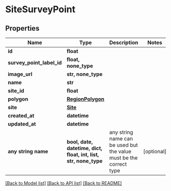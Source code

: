 # SiteSurveyPoint


## Properties
Name | Type | Description | Notes
------------ | ------------- | ------------- | -------------
**id** | **float** |  | 
**survey_point_label_id** | **float, none_type** |  | 
**image_url** | **str, none_type** |  | 
**name** | **str** |  | 
**site_id** | **float** |  | 
**polygon** | [**RegionPolygon**](RegionPolygon.md) |  | 
**site** | [**Site**](Site.md) |  | 
**created_at** | **datetime** |  | 
**updated_at** | **datetime** |  | 
**any string name** | **bool, date, datetime, dict, float, int, list, str, none_type** | any string name can be used but the value must be the correct type | [optional]

[[Back to Model list]](../README.md#documentation-for-models) [[Back to API list]](../README.md#documentation-for-api-endpoints) [[Back to README]](../README.md)


